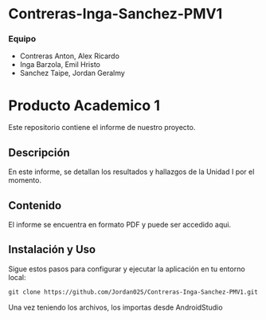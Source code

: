 # Contreras-Inga-Sanchez-PMV1
### Equipo
- Contreras Anton, Alex Ricardo
- Inga Barzola, Emil Hristo
- Sanchez Taipe, Jordan Geralmy
# Producto Academico 1
Este repositorio contiene el informe de nuestro proyecto.
## Descripción
En este informe, se detallan los resultados y hallazgos de la Unidad I por el momento.
## Contenido 
El informe se encuentra en formato PDF y puede ser accedido aqui.
## Instalación y Uso
Sigue estos pasos para configurar y ejecutar la aplicación en tu entorno local:
````markdown
git clone https://github.com/Jordan02S/Contreras-Inga-Sanchez-PMV1.git
````
Una vez teniendo los archivos, los importas desde AndroidStudio
